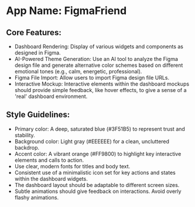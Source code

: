 # **App Name**: FigmaFriend

## Core Features:

- Dashboard Rendering: Display of various widgets and components as designed in Figma.
- AI-Powered Theme Generation: Use an AI tool to analyze the Figma design file and generate alternative color schemes based on different emotional tones (e.g., calm, energetic, professional).
- Figma File Import: Allow users to import Figma design file URLs.
- Interactive Mockup: Interactive elements within the dashboard mockups should provide simple feedback, like hover effects, to give a sense of a 'real' dashboard environment.

## Style Guidelines:

- Primary color: A deep, saturated blue (#3F51B5) to represent trust and stability.
- Background color: Light gray (#EEEEEE) for a clean, uncluttered backdrop.
- Accent color: A vibrant orange (#FF9800) to highlight key interactive elements and calls to action.
- Use clear, modern fonts for titles and body text.
- Consistent use of a minimalistic icon set for key actions and states within the dashboard widgets.
- The dashboard layout should be adaptable to different screen sizes.
- Subtle animations should give feedback on interactions. Avoid overly flashy animations.